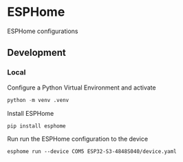 # ESPHome
ESPHome configurations

## Development

### Local

Configure a Python Virtual Environment and activate

```python
python -m venv .venv
```

Install ESPHome

```shell
pip install esphome
```

Run run the ESPHome configuration to the device

```shell
esphome run --device COM5 ESP32-S3-4848S040/device.yaml
```
